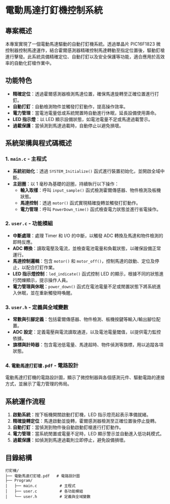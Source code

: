 # 電動馬達打釘機控制系統

## 專案概述
本專案實現了一個電動馬達驅動的自動打釘機系統。透過單晶片 PIC16F1823 微控制器控制馬達運作，結合霍爾感測器精確控制馬達轉動至指定位置後，驅動釘槍進行擊發。此系統具備精確定位、自動打釘以及安全保護等功能，適合應用於高效率的自動化釘槍作業中。

## 功能特色
- **精確定位**：透過霍爾感測器檢測馬達位置，確保馬達旋轉至正確位置進行打釘。
- **自動打釘**：自動檢測物件並觸發打釘動作，提高操作效率。
- **電力管理**：當電池電量低或系統閒置時自動進行休眠，延長設備使用壽命。
- **LED 指示燈**：以 LED 顯示設備狀態，如電池電量不足或馬達過載警示。
- **過載保護**：當偵測到馬達過載時，自動停止以避免損壞。

## 系統架構與程式碼概述

### 1. `main.c` - 主程式
- **系統初始化**：透過 `SYSTEM_Initialize()` 函式進行裝置初始化，並開啟全域中斷。
- **主迴圈**：以 1 毫秒為基礎的迴圈，持續執行以下操作：
  - **輸入取樣**：呼叫 `input_sample()` 函式檢測霍爾傳感器、物件檢測及板機狀態。
  - **馬達控制**：透過 `motor()` 函式實現精確旋轉並觸發打釘動作。
  - **電力管理**：呼叫 `PowerDown_time()` 函式檢查電力狀態並進行省電操作。

### 2. `user.c` - 功能模組
- **中斷處理**：處理 Timer 和 I/O 的中斷，以觸發 ADC 轉換及馬達和物件檢測的即時反應。
- **ADC 轉換**：讀取電壓及電流，並檢查電池電量和負載狀態，以確保設備正常運行。
- **馬達控制邏輯**：包含 `motor()` 和 `motor_off()`，控制馬達的啟動、定位及停止，以配合打釘作業。
- **LED 指示燈控制**：`led_indicate()` 函式控制 LED 的顯示，根據不同的狀態進行閃爍顯示，提示操作人員。
- **電力管理與休眠**：`power_down()` 函式在電池電量不足或閒置狀態下將系統進入休眠，並在重新觸發時喚醒。

### 3. `user.h` - 定義與全域變數
- **常數與引腳定義**：包括霍爾傳感器、物件檢測、板機按鍵等輸入/輸出腳位配置。
- **ADC 設定**：定義電壓與電流讀取通道，以及電池電量閾值，以提供電力監控依據。
- **旗標與計時器**：包含電池低電量、馬達超時、物件偵測等旗標，用以追蹤各項狀態。

### 4. `電動馬達打釘槍.pdf` - 電路設計
電動馬達打釘機的電路設計圖，顯示了微控制器與各個感測元件、驅動電路的連接方式，並展示了電力管理的佈局。

## 系統運作流程
1. **啟動系統**：按下板機開關啟動打釘機，LED 指示燈亮起表示準備就緒。
2. **精確旋轉定位**：馬達啟動並旋轉，霍爾感測器檢測至正確位置後停止旋轉。
3. **自動打釘**：當偵測到物件後自動啟動釘槍進行打釘動作。
4. **電力管理**：當系統閒置或電量不足時，LED 顯示警示並自動進入低功耗模式。
5. **過載保護**：如偵測到馬達過載則立即停止，避免設備損壞。


## 目錄結構
```plaintext
打釘機/
├── 電動馬達打釘槍.pdf   # 電路設計圖
├── Program/
│   ├── main.c          # 主程式
│   ├── user.c          # 各功能模組
│   └── user.h          # 定義與全域變數
